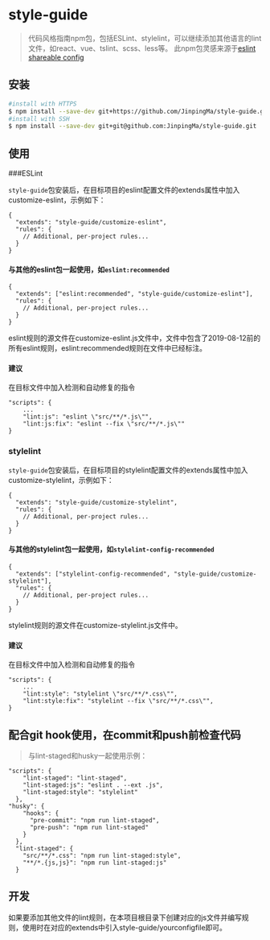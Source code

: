 # style-guide
> 代码风格指南npm包，包括ESLint、stylelint，可以继续添加其他语言的lint文件，如react、vue、tslint、scss、less等。
此npm包灵感来源于[eslint shareable config](http://eslint.org/docs/developer-guide/shareable-configs.html)

## 安装

```sh
#install with HTTPS
$ npm install --save-dev git+https://github.com/JinpingMa/style-guide.git
#install with SSH
$ npm install --save-dev git+git@github.com:JinpingMa/style-guide.git

```

## 使用

###ESLint

`style-guide`包安装后，在目标项目的eslint配置文件的extends属性中加入customize-eslint，示例如下：

```
{
  "extends": "style-guide/customize-eslint",
  "rules": {
    // Additional, per-project rules...
  }
}
```

#### 与其他的eslint包一起使用，如`eslint:recommended`

```
{
  "extends": ["eslint:recommended", "style-guide/customize-eslint"],
  "rules": {
    // Additional, per-project rules...
  }
}
```
eslint规则的源文件在customize-eslint.js文件中，文件中包含了2019-08-12前的所有eslint规则，eslint:recommended规则在文件中已经标注。

#### 建议

在目标文件中加入检测和自动修复的指令
```
"scripts": {
    ...
    "lint:js": "eslint \"src/**/*.js\"",
    "lint:js:fix": "eslint --fix \"src/**/*.js\""
}
```

### stylelint

`style-guide`包安装后，在目标项目的stylelint配置文件的extends属性中加入customize-stylelint，示例如下：

```
{
  "extends": "style-guide/customize-stylelint",
  "rules": {
    // Additional, per-project rules...
  }
}
```

#### 与其他的stylelint包一起使用，如`stylelint-config-recommended`

```
{
  "extends": ["stylelint-config-recommended", "style-guide/customize-stylelint"],
  "rules": {
    // Additional, per-project rules...
  }
}
```
stylelint规则的源文件在customize-stylelint.js文件中。

#### 建议

在目标文件中加入检测和自动修复的指令
```
"scripts": {
    ...
    "lint:style": "stylelint \"src/**/*.css\"",
    "lint:style:fix": "stylelint --fix \"src/**/*.css\"",
}
```

## 配合git hook使用，在commit和push前检查代码
> 与lint-staged和husky一起使用示例：
```
"scripts": {
    "lint-staged": "lint-staged",
    "lint-staged:js": "eslint . --ext .js",
    "lint-staged:style": "stylelint"
  },
"husky": {
    "hooks": {
      "pre-commit": "npm run lint-staged",
      "pre-push": "npm run lint-staged"
    }
  },
  "lint-staged": {
    "src/**/*.css": "npm run lint-staged:style",
    "**/*.{js,js}": "npm run lint-staged:js"
  }
```

## 开发
如果要添加其他文件的lint规则，在本项目根目录下创建对应的js文件并编写规则，使用时在对应的extends中引入style-guide/yourconfigfile即可。
